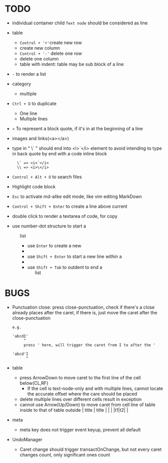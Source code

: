 TODO
====
- individual container child `Text node` should be considered as line
- table
    - `Control + '+'`create new row
    - create new column
    - `Control + '-'` delete one row
    - delete one column
    - table with indent: table may be sub block of a line
- `-` to render a list
- category
    - multiple
- `Ctrl + D` to duplicate
    - One line
    - Multiple lines
- `>` To represent a block quote, if it's in at the beginning of a line
- images and links(&lt;a>&lt;/a>)
- type in " \\\` " should end into \<i>\`\</i> element to avoid intending to type in back quote by end with a code inline block

        \` => <i>`</i>
        \\ => <i>\</i>
- `Control + Alt + O` to search files
- Highlight code block
- `Esc` to activate md-alike edit mode, like vim editing MarkDown
- `Control + Shift + Enter` to create a line above current
- double click to render a textarea of code, for copy
- use number-dot structure to start a <ol> list
    - use `Enter` to create a new <li>
    - use `Shift + Enter` to start a new line within a <li>
    - use `Shift + Tab` to outdent to end a <ol> list

BUGS
===
- Punctuation close: press close-punctuation,
    check if there's a close already places after the caret,
    if there is, just move the caret after the close-punctuation
    ```
    e.g.

    'abcdI'
         ^
         press ' here, will trigger the caret from I to after the '

    'abcd'I
          ^
    ```
- table
    - press ArrowDown to move caret to the first line of the cell below(CL,RF)
        - If the cell is text-node-only and with multiple lines,
          cannot locate the accurate offset where the care should be placed
    - delete multiple lines over different cells result in exception
    - cannot use Arrow(Up/Down) to move caret from cell line of table inside to that of table outside
        |   title   |     title    |
        |           |    |t1|t2|   |

- meta
    - meta key does not trigger event keyup, prevent all default

- UndoManager
    - Caret change should trigger transactOnChange,
      but not every caret changes count,
      only significant ones count